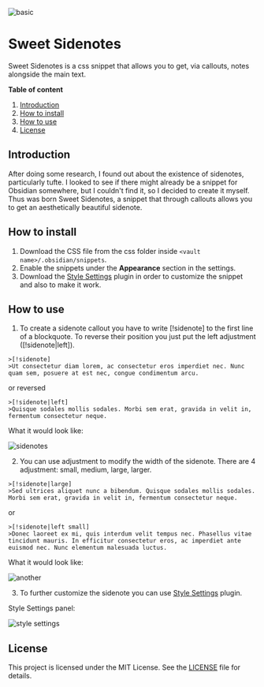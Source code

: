 ![basic](https://github.com/user-attachments/assets/72d9ef7c-9766-4dcb-b7bb-3803b10418cc)

# Sweet Sidenotes

Sweet Sidenotes is a css snippet that allows you to get, via callouts, notes alongside the main text.

**Table of content**
1. [Introduction](#Introduction)
2. [How to install](#How-to-install)
3. [How to use](#How-to-use)
4. [License](#License)

## Introduction

After doing some research, I found out about the existence of sidenotes, particularly tufte. I looked to see if there might already be a snippet for Obsidian somewhere, but I couldn't find it, so I decided to create it myself. Thus was born Sweet Sidenotes, a snippet that through callouts allows you to get an aesthetically beautiful sidenote.

## How to install

1. Download the CSS file from the css folder inside `<vault name>/.obsidian/snippets`.
2. Enable the snippets under the **Appearance** section in the settings.
3. Download the [Style Settings](https://github.com/mgmeyers/obsidian-style-settings) plugin in order to customize the snippet and also to make it work.

## How to use

1. To create a sidenote callout you have to write [!sidenote] to the first line of a blockquote. To reverse their position you just put the left adjustment ([!sidenote|left]).

```
>[!sidenote]
>Ut consectetur diam lorem, ac consectetur eros imperdiet nec. Nunc quam sem, posuere at est nec, congue condimentum arcu.
```

or reversed

```
>[!sidenote|left]
>Quisque sodales mollis sodales. Morbi sem erat, gravida in velit in, fermentum consectetur neque.
```

What it would look like:

![sidenotes](https://github.com/user-attachments/assets/e7eaae6b-5d27-48cd-bbee-44808b3923c7)


2. You can use adjustment to modify the width of the sidenote. There are 4 adjustment: small, medium, large, larger.

```
>[!sidenote|large]
>Sed ultrices aliquet nunc a bibendum. Quisque sodales mollis sodales. Morbi sem erat, gravida in velit in, fermentum consectetur neque.
```

or

```
>[!sidenote|left small]
>Donec laoreet ex mi, quis interdum velit tempus nec. Phasellus vitae tincidunt mauris. In efficitur consectetur eros, ac imperdiet ante euismod nec. Nunc elementum malesuada luctus.
```

What it would look like:

![another](https://github.com/user-attachments/assets/8e73f362-125d-4ca3-b361-20768fefd255)


3. To further customize the sidenote you can use [Style Settings](https://github.com/mgmeyers/obsidian-style-settings) plugin.

Style Settings panel:

![style settings](https://github.com/user-attachments/assets/91cd6b86-235f-42a4-8416-684df1b25956)

## License

This project is licensed under the MIT License. See the [LICENSE](LICENSE) file for details.
